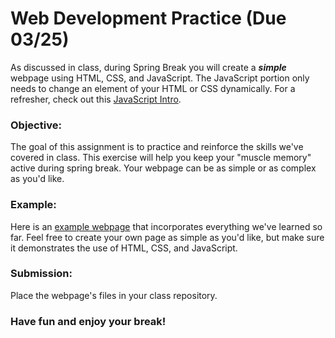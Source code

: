 # Web Development Practice (Due 03/25)

As discussed in class, during Spring Break you will create a **_simple_** webpage using HTML, CSS, and JavaScript. The JavaScript portion only needs to change an element of your HTML or CSS dynamically. For a refresher, check out this [JavaScript Intro](https://www.w3schools.com/js/js_intro.asp).

### Objective:

The goal of this assignment is to practice and reinforce the skills we've covered in class. This exercise will help you keep your "muscle memory" active during spring break. Your webpage can be as simple or as complex as you'd like.

### Example:

Here is an [example webpage](https://samdear.github.io/All_in_One/index.html) that incorporates everything we've learned so far. Feel free to create your own page as simple as you'd like, but make sure it demonstrates the use of HTML, CSS, and JavaScript.

### Submission:

Place the webpage's files in your class repository.

### Have fun and enjoy your break!
